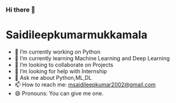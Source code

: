 ### Hi there 👋

#  Saidileepkumarmukkamala

- 🔭 I’m currently working on Python
- 🌱 I’m currently learning Machine Learning and Deep Learning
- 👯 I’m looking to collaborate on Projects
- 🤔 I’m looking for help with Internship
- 💬 Ask me about Python,ML,DL
- 📫 How to reach me: msaidileepkumar2002@gmail.com
- 😄 Pronouns: You can give me one.
